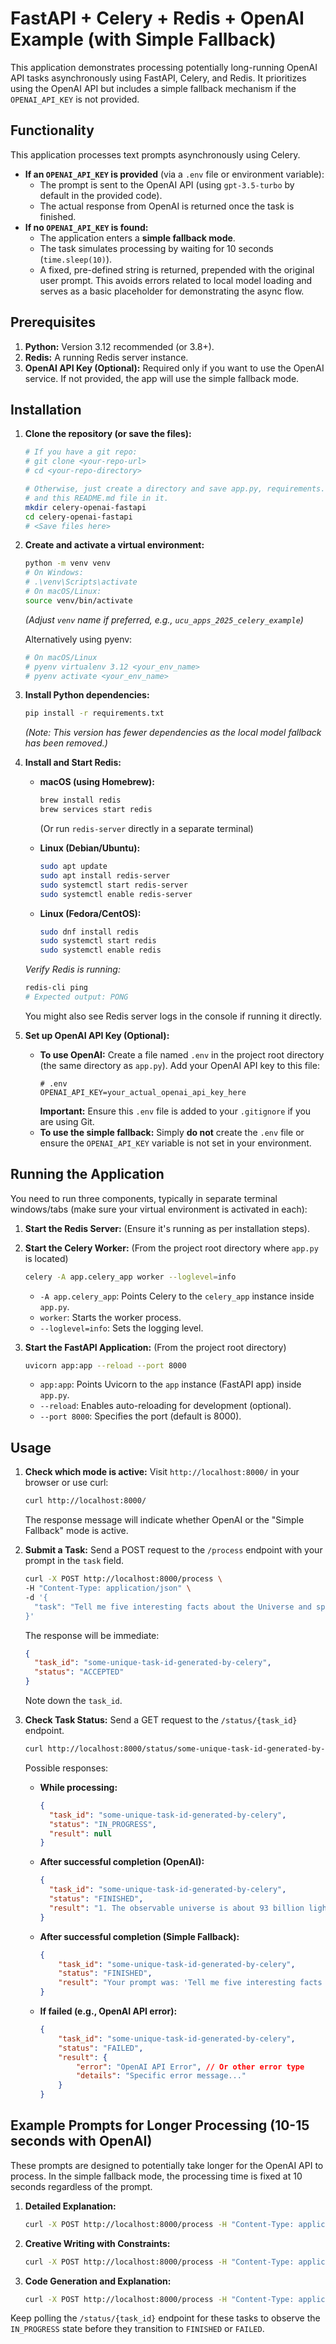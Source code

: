# FastAPI + Celery + Redis + OpenAI Example (with Simple Fallback)

This application demonstrates processing potentially long-running OpenAI API tasks asynchronously using FastAPI, Celery, and Redis. It prioritizes using the OpenAI API but includes a simple fallback mechanism if the `OPENAI_API_KEY` is not provided.

## Functionality

This application processes text prompts asynchronously using Celery.

*   **If an `OPENAI_API_KEY` is provided** (via a `.env` file or environment variable):
    *   The prompt is sent to the OpenAI API (using `gpt-3.5-turbo` by default in the provided code).
    *   The actual response from OpenAI is returned once the task is finished.
*   **If no `OPENAI_API_KEY` is found:**
    *   The application enters a **simple fallback mode**.
    *   The task simulates processing by waiting for 10 seconds (`time.sleep(10)`).
    *   A fixed, pre-defined string is returned, prepended with the original user prompt. This avoids errors related to local model loading and serves as a basic placeholder for demonstrating the async flow.

## Prerequisites

1.  **Python:** Version 3.12 recommended (or 3.8+).
2.  **Redis:** A running Redis server instance.
3.  **OpenAI API Key (Optional):** Required only if you want to use the OpenAI service. If not provided, the app will use the simple fallback mode.

## Installation

1.  **Clone the repository (or save the files):**
    ```bash
    # If you have a git repo:
    # git clone <your-repo-url>
    # cd <your-repo-directory>

    # Otherwise, just create a directory and save app.py, requirements.txt,
    # and this README.md file in it.
    mkdir celery-openai-fastapi
    cd celery-openai-fastapi
    # <Save files here>
    ```

2.  **Create and activate a virtual environment:**
    ```bash
    python -m venv venv
    # On Windows:
    # .\venv\Scripts\activate
    # On macOS/Linux:
    source venv/bin/activate
    ```
    *(Adjust `venv` name if preferred, e.g., `ucu_apps_2025_celery_example`)*

    Alternatively using pyenv:
    ```bash
    # On macOS/Linux
    # pyenv virtualenv 3.12 <your_env_name>
    # pyenv activate <your_env_name>
    ```

3.  **Install Python dependencies:**
    ```bash
    pip install -r requirements.txt
    ```
    *(Note: This version has fewer dependencies as the local model fallback has been removed.)*

4.  **Install and Start Redis:**

    *   **macOS (using Homebrew):**
        ```bash
        brew install redis
        brew services start redis
        ```
        (Or run `redis-server` directly in a separate terminal)

    *   **Linux (Debian/Ubuntu):**
        ```bash
        sudo apt update
        sudo apt install redis-server
        sudo systemctl start redis-server
        sudo systemctl enable redis-server
        ```

    *   **Linux (Fedora/CentOS):**
        ```bash
        sudo dnf install redis
        sudo systemctl start redis
        sudo systemctl enable redis
        ```

    *Verify Redis is running:*
    ```bash
    redis-cli ping
    # Expected output: PONG
    ```
    You might also see Redis server logs in the console if running it directly.

5.  **Set up OpenAI API Key (Optional):**
    *   **To use OpenAI:** Create a file named `.env` in the project root directory (the same directory as `app.py`). Add your OpenAI API key to this file:
        ```plaintext
        # .env
        OPENAI_API_KEY=your_actual_openai_api_key_here
        ```
        **Important:** Ensure this `.env` file is added to your `.gitignore` if you are using Git.
    *   **To use the simple fallback:** Simply **do not** create the `.env` file or ensure the `OPENAI_API_KEY` variable is not set in your environment.

## Running the Application

You need to run three components, typically in separate terminal windows/tabs (make sure your virtual environment is activated in each):

1.  **Start the Redis Server:** (Ensure it's running as per installation steps).

2.  **Start the Celery Worker:**
    (From the project root directory where `app.py` is located)
    ```bash
    celery -A app.celery_app worker --loglevel=info
    ```
    *   `-A app.celery_app`: Points Celery to the `celery_app` instance inside `app.py`.
    *   `worker`: Starts the worker process.
    *   `--loglevel=info`: Sets the logging level.

3.  **Start the FastAPI Application:**
    (From the project root directory)
    ```bash
    uvicorn app:app --reload --port 8000
    ```
    *   `app:app`: Points Uvicorn to the `app` instance (FastAPI app) inside `app.py`.
    *   `--reload`: Enables auto-reloading for development (optional).
    *   `--port 8000`: Specifies the port (default is 8000).

## Usage

1.  **Check which mode is active:**
    Visit `http://localhost:8000/` in your browser or use curl:
    ```bash
    curl http://localhost:8000/
    ```
    The response message will indicate whether OpenAI or the "Simple Fallback" mode is active.

2.  **Submit a Task:**
    Send a POST request to the `/process` endpoint with your prompt in the `task` field.

    ```bash
    curl -X POST http://localhost:8000/process \
    -H "Content-Type: application/json" \
    -d '{
      "task": "Tell me five interesting facts about the Universe and space."
    }'
    ```

    The response will be immediate:
    ```json
    {
      "task_id": "some-unique-task-id-generated-by-celery",
      "status": "ACCEPTED"
    }
    ```
    Note down the `task_id`.

3.  **Check Task Status:**
    Send a GET request to the `/status/{task_id}` endpoint.

    ```bash
    curl http://localhost:8000/status/some-unique-task-id-generated-by-celery
    ```

    Possible responses:

    *   **While processing:**
        ```json
        {
          "task_id": "some-unique-task-id-generated-by-celery",
          "status": "IN_PROGRESS",
          "result": null
        }
        ```
    *   **After successful completion (OpenAI):**
        ```json
        {
          "task_id": "some-unique-task-id-generated-by-celery",
          "status": "FINISHED",
          "result": "1. The observable universe is about 93 billion light-years in diameter..." // (Actual output from OpenAI)
        }
        ```
    *   **After successful completion (Simple Fallback):**
        ```json
        {
            "task_id": "some-unique-task-id-generated-by-celery",
            "status": "FINISHED",
            "result": "Your prompt was: 'Tell me five interesting facts about the Universe and space.'. This is a pre-generated fallback answer because no OpenAI API key was provided. Processing was simulated with a delay."
        }
        ```
    *   **If failed (e.g., OpenAI API error):**
        ```json
        {
            "task_id": "some-unique-task-id-generated-by-celery",
            "status": "FAILED",
            "result": {
                "error": "OpenAI API Error", // Or other error type
                "details": "Specific error message..."
            }
        }
        ```

## Example Prompts for Longer Processing (10-15 seconds with OpenAI)

These prompts are designed to potentially take longer for the OpenAI API to process. In the simple fallback mode, the processing time is fixed at 10 seconds regardless of the prompt.

1.  **Detailed Explanation:**
    ```bash
    curl -X POST http://localhost:8000/process -H "Content-Type: application/json" -d '{ "task": "Explain the concept of quantum entanglement in detail, using analogies suitable for a high school student, covering its history, implications, and potential applications. Ensure the explanation is at least 400 words long." }'
    ```

2.  **Creative Writing with Constraints:**
    ```bash
    curl -X POST http://localhost:8000/process -H "Content-Type: application/json" -d '{ "task": "Write a detailed scene (around 500 words) for a fantasy novel where a young apprentice mage accidentally summons a mischievous elemental spirit made of pure moonlight during their final exam. Describe the setting, the summoning ritual going wrong, the appearance and personality of the spirit, and the immediate chaotic aftermath." }'
    ```

3.  **Code Generation and Explanation:**
    ```bash
    curl -X POST http://localhost:8000/process -H "Content-Type: application/json" -d '{ "task": "Generate a Python script that uses the `requests` library to fetch data from a public JSON API (e.g., JSONPlaceholder posts endpoint), processes the data to count the occurrences of each userId, and then prints the counts in descending order. Include comments in the code explaining each major step and add a brief explanation below the code on how it works." }'
    ```

Keep polling the `/status/{task_id}` endpoint for these tasks to observe the `IN_PROGRESS` state before they transition to `FINISHED` or `FAILED`.